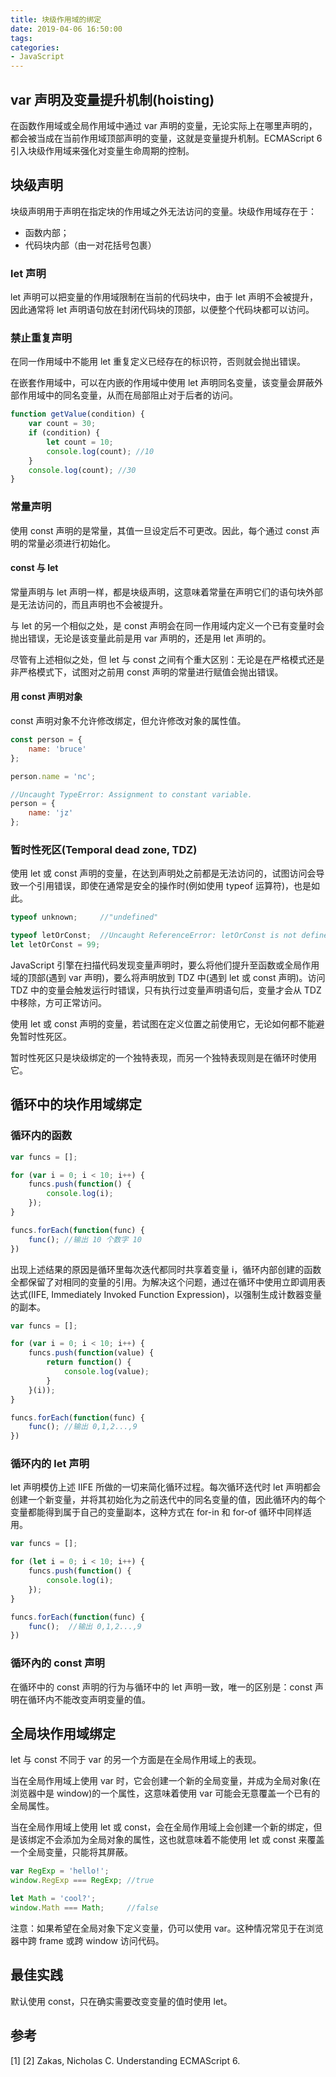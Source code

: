 ```yaml
---
title: 块级作用域的绑定
date: 2019-04-06 16:50:00
tags:
categories:
- JavaScript
---
```


## var 声明及变量提升机制(hoisting)
在函数作用域或全局作用域中通过 var 声明的变量，无论实际上在哪里声明的，都会被当成在当前作用域顶部声明的变量，这就是变量提升机制。ECMAScript 6 引入块级作用域来强化对变量生命周期的控制。

## 块级声明
块级声明用于声明在指定块的作用域之外无法访问的变量。块级作用域存在于：
- 函数内部；
- 代码块内部（由一对花括号包裹）

### let 声明
let 声明可以把变量的作用域限制在当前的代码块中，由于 let 声明不会被提升，因此通常将 let 声明语句放在封闭代码块的顶部，以便整个代码块都可以访问。

### 禁止重复声明
在同一作用域中不能用 let 重复定义已经存在的标识符，否则就会抛出错误。

在嵌套作用域中，可以在内嵌的作用域中使用 let 声明同名变量，该变量会屏蔽外部作用域中的同名变量，从而在局部阻止对于后者的访问。
```javascript
function getValue(condition) {
    var count = 30;
    if (condition) {
        let count = 10;
        console.log(count); //10
    }
    console.log(count); //30
}
```
### 常量声明
使用 const 声明的是常量，其值一旦设定后不可更改。因此，每个通过 const 声明的常量必须进行初始化。

#### const 与 let
常量声明与 let 声明一样，都是块级声明，这意味着常量在声明它们的语句块外部是无法访问的，而且声明也不会被提升。

与 let 的另一个相似之处，是 const 声明会在同一作用域内定义一个已有变量时会抛出错误，无论是该变量此前是用 var 声明的，还是用 let 声明的。

尽管有上述相似之处，但 let 与 const 之间有个重大区别：无论是在严格模式还是非严格模式下，试图对之前用 const 声明的常量进行赋值会抛出错误。

#### 用 const 声明对象
const 声明对象不允许修改绑定，但允许修改对象的属性值。
```javascript
const person = {
    name: 'bruce'
};

person.name = 'nc';

//Uncaught TypeError: Assignment to constant variable.
person = {
    name: 'jz'
};
```

### 暂时性死区(Temporal dead zone, TDZ)
使用 let 或 const 声明的变量，在达到声明处之前都是无法访问的，试图访问会导致一个引用错误，即使在通常是安全的操作时(例如使用 typeof 运算符)，也是如此。

```javascript
typeof unknown;     //"undefined"

typeof letOrConst;  //Uncaught ReferenceError: letOrConst is not defined
let letOrConst = 99;
```

JavaScript 引擎在扫描代码发现变量声明时，要么将他们提升至函数或全局作用域的顶部(遇到 var 声明)，要么将声明放到 TDZ 中(遇到 let 或 const 声明)。访问 TDZ 中的变量会触发运行时错误，只有执行过变量声明语句后，变量才会从 TDZ 中移除，方可正常访问。

使用 let 或 const 声明的变量，若试图在定义位置之前使用它，无论如何都不能避免暂时性死区。

暂时性死区只是块级绑定的一个独特表现，而另一个独特表现则是在循环时使用它。

## 循环中的块作用域绑定
### 循环内的函数
```javascript
var funcs = [];

for (var i = 0; i < 10; i++) {
    funcs.push(function() {
        console.log(i);
    });
}

funcs.forEach(function(func) {
    func(); //输出 10 个数字 10
})
```
出现上述结果的原因是循环里每次迭代都同时共享着变量 i，循环内部创建的函数全都保留了对相同的变量的引用。为解决这个问题，通过在循环中使用立即调用表达式(IIFE, Immediately Invoked Function Expression)，以强制生成计数器变量的副本。
```javascript
var funcs = [];

for (var i = 0; i < 10; i++) {
    funcs.push(function(value) {
        return function() {
            console.log(value);
        }
    }(i));
}

funcs.forEach(function(func) {
    func(); //输出 0,1,2...,9
})
```

### 循环内的 let 声明
let 声明模仿上述 IIFE 所做的一切来简化循环过程。每次循环迭代时 let 声明都会创建一个新变量，并将其初始化为之前迭代中的同名变量的值，因此循环内的每个变量都能得到属于自己的变量副本，这种方式在 for-in 和 for-of 循环中同样适用。

```javascript
var funcs = [];

for (let i = 0; i < 10; i++) {
    funcs.push(function() {
        console.log(i);
    });
}

funcs.forEach(function(func) {
    func();  //输出 0,1,2...,9
})
```

### 循环內的 const 声明
在循环中的 const 声明的行为与循环中的 let 声明一致，唯一的区别是：const 声明在循环内不能改变声明变量的值。


## 全局块作用域绑定
let 与 const 不同于 var 的另一个方面是在全局作用域上的表现。

当在全局作用域上使用 var 时，它会创建一个新的全局变量，并成为全局对象(在浏览器中是 window)的一个属性，这意味着使用 var 可能会无意覆盖一个已有的全局属性。

当在全局作用域上使用 let 或 const，会在全局作用域上会创建一个新的绑定，但是该绑定不会添加为全局对象的属性，这也就意味着不能使用 let 或 const 来覆盖一个全局变量，只能将其屏蔽。

```javascript
var RegExp = 'hello!';
window.RegExp === RegExp; //true

let Math = 'cool?';
window.Math === Math;     //false
```

注意：如果希望在全局对象下定义变量，仍可以使用 var。这种情况常见于在浏览器中跨 frame 或跨 window 访问代码。


## 最佳实践
默认使用 const，只在确实需要改变变量的值时使用 let。


## 参考
[1] [2] Zakas, Nicholas C. Understanding ECMAScript 6.